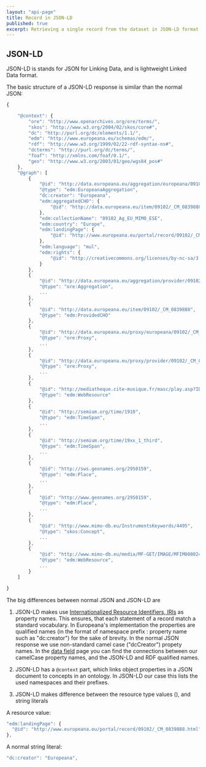 ```yaml
---
layout: "api-page"
title: Record in JSON-LD
published: true
excerpt: Retrieving a single record from the dataset in JSON-LD format
---
```


## JSON-LD

JSON-LD is stands for JSON for Linking Data, and is lightweight Linked Data format.

The basic structure of a JSON-LD response is similar than the normal JSON:

```JavaScript
{

    "@context": {
        "ore": "http://www.openarchives.org/ore/terms/",
        "skos": "http://www.w3.org/2004/02/skos/core#",
        "dc": "http://purl.org/dc/elements/1.1/",
        "edm": "http://www.europeana.eu/schemas/edm/",
        "rdf": "http://www.w3.org/1999/02/22-rdf-syntax-ns#",
        "dcterms": "http://purl.org/dc/terms/",
        "foaf": "http://xmlns.com/foaf/0.1/",
        "geo": "http://www.w3.org/2003/01/geo/wgs84_pos#"
    },
    "@graph": [
        {
            "@id": "http://data.europeana.eu/aggregation/europeana/09102/_CM_0839888",
            "@type": "edm:EuropeanaAggregation",
            "dc:creator": "Europeana",
            "edm:aggregatedCHO": {
                "@id": "http://data.europeana.eu/item/09102/_CM_0839888"
            },
            "edm:collectionName": "09102_Ag_EU_MIMO_ESE",
            "edm:country": "Europe",
            "edm:landingPage": {
                "@id": "http://www.europeana.eu/portal/record/09102/_CM_0839888.html"
            },
            "edm:language": "mul",
            "edm:rights": {
                "@id": "http://creativecommons.org/licenses/by-nc-sa/3.0/"
            }
        },
        {
            "@id": "http://data.europeana.eu/aggregation/provider/09102/_CM_0839888",
            "@type": "ore:Aggregation",
            ...
        },
        {
            "@id": "http://data.europeana.eu/item/09102/_CM_0839888",
            "@type": "edm:ProvidedCHO"
        },
        {
            "@id": "http://data.europeana.eu/proxy/europeana/09102/_CM_0839888",
            "@type": "ore:Proxy",
            ...
        },
        {
            "@id": "http://data.europeana.eu/proxy/provider/09102/_CM_0839888",
            "@type": "ore:Proxy",
            ...
        },
        {
            "@id": "http://mediatheque.cite-musique.fr/masc/play.asp?ID=0839888",
            "@type": "edm:WebResource"
        },
        {
            "@id": "http://semium.org/time/1910",
            "@type": "edm:TimeSpan",
            ...
        },
        {
            "@id": "http://semium.org/time/19xx_1_third",
            "@type": "edm:TimeSpan",
            ...
        },
        {
            "@id": "http://sws.geonames.org/2950159",
            "@type": "edm:Place",
            ...
        },
        {
            "@id": "http://www.geonames.org/2950159",
            "@type": "edm:Place",
            ...
        },
        {
            "@id": "http://www.mimo-db.eu/InstrumentsKeywords/4495",
            "@type": "skos:Concept",
            ...
        },
        {
            "@id": "http://www.mimo-db.eu/media/MF-GET/IMAGE/MFIM000024482.jpg",
            "@type": "edm:WebResource",
            ...
        }
    ]

}
```

The big differences between normal JSON and JSON-LD are

1) JSON-LD makes use [Internationalized Resource Identifiers, IRIs](http://en.wikipedia.org/wiki/Internationalized_resource_identifier) as property names. This ensures, that each statement of a record match a standard vocabulary. In Europeana's implementation the properties are qualified names (in the format of namespace prefix : property name such as "dc:creator") for the sake of brevity. In the normal JSON response we use non-standard camel case ("dcCreator") propety names. In the [data field](/api/data-fields/) page you can find the connections between our camelCase property names, and the JSON-LD and RDF qualified names.

2) JSON-LD has a `@context` part, which links object properties in a JSON document to concepts in an ontology. In JSON-LD our case this lists the used namespaces and their prefixes.

3) JSON-LD makes difference between the resource type values (), and string literals

A resource value:
```JavaScript
"edm:landingPage": {
  "@id": "http://www.europeana.eu/portal/record/09102/_CM_0839888.html"
}, 
```

A normal string literal:
```JavaScript
"dc:creator": "Europeana",
```

